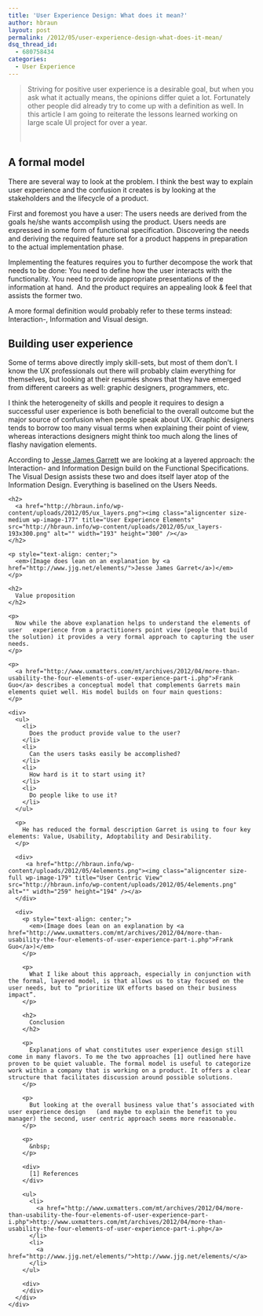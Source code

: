 ```yaml
---
title: 'User Experience Design: What does it mean?'
author: hbraun
layout: post
permalink: /2012/05/user-experience-design-what-does-it-mean/
dsq_thread_id:
  - 680758434
categories:
  - User Experience
---
```

> Striving for positive user experience is a desirable goal, but when you ask what it actually means, the opinions differ quiet a lot. Fortunately other people did already try to come up with a definition as well. In this article I am going to reiterate the lessons learned working on large scale UI project for over a year.
> 
> &nbsp;

## A formal model

There are several way to look at the problem. I think the best way to explain user experience and the confusion it creates is by looking at the stakeholders and the lifecycle of a product.

First and foremost you have a user: The users needs are derived from the goals he/she wants accomplish using the product. Users needs are expressed in some form of functional specification. Discovering the needs and deriving the required feature set for a product happens in preparation to the actual implementation phase.

Implementing the features requires you to further decompose the work that needs to be done: You need to define how the user interacts with the functionality. You need to provide appropriate presentations of the information at hand.  And the product requires an appealing look & feel that assists the former two.

A more formal definition would probably refer to these terms instead: Interaction-, Information and Visual design.

## Building user experience

Some of terms above directly imply skill-sets, but most of them don’t. I know the UX professionals out there will probably claim everything for themselves, but looking at their resumés shows that they have emerged from different careers as well: graphic designers, programmers, etc.

<div>
  <p>
    I think the heterogeneity of skills and people it requires to design a successful user experience is both beneficial to the overall outcome but the major source of confusion when people speak about UX. Graphic designers tends to borrow too many visual terms when explaining their point of view, whereas interactions designers might think too much along the lines of flashy navigation elements.
  </p>
  
  <div>
    <p>
      According to <a href="http://www.jjg.net/elements/">Jesse James Garrett</a> we are looking at a layered approach: the Interaction- and Information Design build on the Functional Specifications. The Visual Design assists these two and does itself layer atop of the Information Design. Everything is baselined on the Users Needs.
    </p>
    
    <h2>
      <a href="http://hbraun.info/wp-content/uploads/2012/05/ux_layers.png"><img class="aligncenter size-medium wp-image-177" title="User Experience Elements" src="http://hbraun.info/wp-content/uploads/2012/05/ux_layers-193x300.png" alt="" width="193" height="300" /></a>
    </h2>
    
    <p style="text-align: center;">
      <em>(Image does lean on an explanation by <a href="http://www.jjg.net/elements/">Jesse James Garret</a>)</em>
    </p>
    
    <h2>
      Value proposition
    </h2>
    
    <p>
      Now while the above explanation helps to understand the elements of user   experience from a practitioners point view (people that build the solution) it provides a very formal approach to capturing the user needs.
    </p>
    
    <p>
      <a href="http://www.uxmatters.com/mt/archives/2012/04/more-than-usability-the-four-elements-of-user-experience-part-i.php">Frank Guo</a> describes a conceptual model that complements Garrets main elements quiet well. His model builds on four main questions:
    </p>
    
    <div>
      <ul>
        <li>
          Does the product provide value to the user?
        </li>
        <li>
          Can the users tasks easily be accomplished?
        </li>
        <li>
          How hard is it to start using it?
        </li>
        <li>
          Do people like to use it?
        </li>
      </ul>
      
      <p>
        He has reduced the formal description Garret is using to four key elements: Value, Usability, Adoptability and Desirability.
      </p>
      
      <div>
         <a href="http://hbraun.info/wp-content/uploads/2012/05/4elements.png"><img class="aligncenter size-full wp-image-179" title="User Centric View" src="http://hbraun.info/wp-content/uploads/2012/05/4elements.png" alt="" width="259" height="194" /></a>
      </div>
      
      <div>
        <p style="text-align: center;">
          <em>(Image does lean on an explanation by <a href="http://www.uxmatters.com/mt/archives/2012/04/more-than-usability-the-four-elements-of-user-experience-part-i.php">Frank Guo</a>)</em>
        </p>
        
        <p>
          What I like about this approach, especially in conjunction with the formal, layered model, is that allows us to stay focused on the user needs, but to “prioritize UX efforts based on their business impact”.
        </p>
        
        <h2>
          Conclusion
        </h2>
        
        <p>
          Explanations of what constitutes user experience design still come in many flavors. To me the two approaches [1] outlined here have proven to be quiet valuable. The formal model is useful to categorize work within a company that is working on a product. It offers a clear structure that facilitates discussion around possible solutions.
        </p>
        
        <p>
          But looking at the overall business value that’s associated with user experience design   (and maybe to explain the benefit to you manager) the second, user centric approach seems more reasonable.
        </p>
        
        <p>
          &nbsp;
        </p>
        
        <div>
          [1] References
        </div>
        
        <ul>
          <li>
            <a href="http://www.uxmatters.com/mt/archives/2012/04/more-than-usability-the-four-elements-of-user-experience-part-i.php">http://www.uxmatters.com/mt/archives/2012/04/more-than-usability-the-four-elements-of-user-experience-part-i.php</a>
          </li>
          <li>
            <a href="http://www.jjg.net/elements/">http://www.jjg.net/elements/</a>
          </li>
        </ul>
        
        <div>
        </div>
      </div>
    </div>
  </div>
</div>